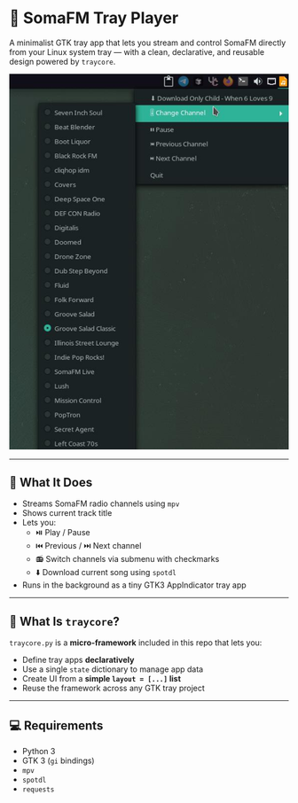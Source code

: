 # 🎵 SomaFM Tray Player

A minimalist GTK tray app that lets you stream and control SomaFM directly from your Linux system tray — with a clean, declarative, and reusable design powered by `traycore`.

![SomaFM Tray Screenshot](https://github.com/ohbob/somafm-tray-xfce/blob/main/soma.jpg?raw=true)

---

## 🚀 What It Does

- Streams SomaFM radio channels using `mpv`
- Shows current track title
- Lets you:
  - ⏯️ Play / Pause
  - ⏮️ Previous / ⏭️ Next channel
  - 📻 Switch channels via submenu with checkmarks
  - ⬇️ Download current song using `spotdl`
- Runs in the background as a tiny GTK3 AppIndicator tray app

---

## 🧠 What Is `traycore`?

`traycore.py` is a **micro-framework** included in this repo that lets you:

- Define tray apps **declaratively**
- Use a single `state` dictionary to manage app data
- Create UI from a **simple `layout = [...]` list**
- Reuse the framework across any GTK tray project
---

## 💻 Requirements

- Python 3
- GTK 3 (`gi` bindings)
- `mpv`
- `spotdl`
- `requests`
